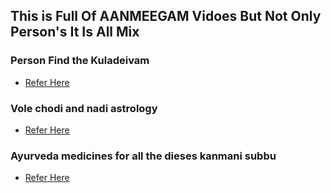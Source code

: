 This is Full Of AANMEEGAM Vidoes But Not Only Person's It Is All Mix
--------------------------------------------------------------------

### Person Find the Kuladeivam
* [Refer Here](https://www.youtube.com/shorts/Nlh2VJli0Qc)

### Vole chodi and nadi astrology 
* [Refer Here](https://www.youtube.com/watch?v=dib58cyPXyI)

### Ayurveda medicines for all the dieses kanmani subbu
* [Refer Here](https://www.youtube.com/shorts/s3eq6VGMMZo)   
